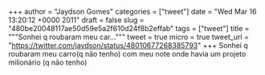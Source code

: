 
+++
author = "Jaydson Gomes"
categories = ["tweet"]
date = "Wed Mar 16 13:20:12 +0000 2011"
draft = false
slug = "480be20048117ae50d59e5a2f610d24f8b2effab"
tags = ["tweet"]
title = """Sonhei q roubaram meu car..."""
tweet = true
micro = true
tweet_url = "https://twitter.com/jaydson/status/48010677268385793"
+++
Sonhei q roubaram meu carro(q não tenho) com meu note onde havia um projeto milionário (q não tenho)
